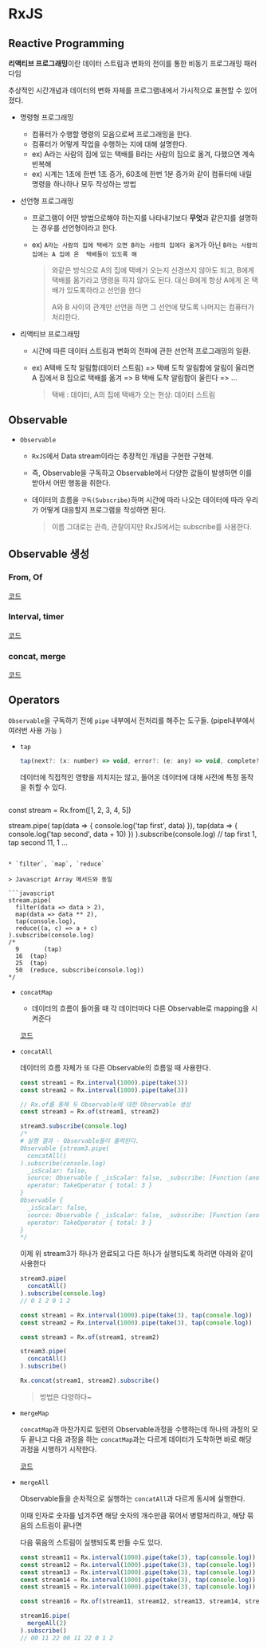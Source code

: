 # RxJS

## Reactive Programming

**리액티브 프로그래밍**이란 데이터 스트림과 변화의 전이를 통한 비동기 프로그래밍 패러다임

추상적인 시간개념과 데이터의 변화 자체를 프로그램내에서 가시적으로 표현할 수 있어졌다.

* 명령형 프로그래밍

  * 컴퓨터가 수행할 명령의 모음으로써 프로그래밍을 한다.
  * 컴퓨터가 어떻게 작업을 수행하는 지에 대해 설명한다.
  * ex) A라는 사람의 집에 있는 택배를 B라는 사람의 집으로 옮겨, 다했으면 계속 반복해
  * ex) 시계는 1초에 한번 1초 증가, 60초에 한번 1분 증가와 같이 컴퓨터에 내릴 명령을 하나하나 모두 작성하는 방법

* 선언형 프로그래밍

  * 프로그램이 어떤 방법으로해야 하는지를 나타내기보다 **무엇**과 같은지를 설명하는 경우를 선언형이라고 한다.

  * ex) `A라는 사람의 집에 택배가 오면 B라는 사람의 집에다 옮겨`가 아닌 `B라는 사람의 집에는 A 집에 온  택배들이 있도록 해` 

    > 와같은 방식으로 A의 집에 택배가 오는지 신경쓰지 않아도 되고, B에게 택배를 옮기라고 명령을 하지 않아도 된다. 대신 B에게 항상 A에게 온 택배가 있도록하라고 선언을 한다
    >
    > A와 B 사이의 관계만 선언을 하면 그 선언에 맞도록 나머지는 컴퓨터가 처리한다. 

* 리액티브 프로그래밍

  * 시간에 따른 데이터 스트림과 변화의 전파에 관한 선언적 프로그래밍의 일환.

  * ex) A택배 도착 알림함(데이터 스트림) => 택배 도착 알림함에 알림이 울리면 A 집에서 B 집으로 택배를 옮겨 => B 택배 도착 알림함이 울린다 => ...

    > 택배 : 데이터, A의 집에 택배가 오는 현상: 데이터 스트림

## Observable

* `Observable` 

  * `RxJS`에서 Data stream이라는 추장적인 개념을 구현한 구현체.

  * 즉, Observable을 구독하고 Observable에서 다양한 값들이 발생하면 이를 받아서 어떤 행동을 취한다.

  * 데이터의 흐름을 `구독(Subscribe)`하며 시간에 따라 나오는 데이터에 따라 우리가 어떻게 대응할지 프로그램을 작성하면 된다.

    > 이름 그대로는 관측, 관찰이지만 RxJS에서는 subscribe를 사용한다.

## Observable 생성

### From, Of

[코드](./From_Of.js)

### Interval, timer

[코드](./Interval.js)

### concat, merge

[코드](./Concat_Merge.js)

## Operators

`Observable`을 구독하기 전에  `pipe` 내부에서 전처리를 해주는 도구들. (pipel내부에서 여러번 사용 가능 )

* `tap` 

  ```javascript
  tap(next?: (x: number) => void, error?: (e: any) => void, complete?: () => void)
  ```

  데이터에 직접적인 영향을 끼치지는 않고, 들어온 데이터에 대해 사전에 특정 동작을 취할 수 있다.

  ```javascript
const stream = Rx.from([1, 2, 3, 4, 5])
  
  stream.pipe(
    tap(data => {
      console.log('tap first', data)
    }),
    tap(data => {
      console.log('tap second', data + 10)
    })
  ).subscribe(console.log)
  // tap first 1, tap second 11, 1 ... 
  ```

* `filter`, `map`, `reduce`

  > Javascript Array 메서드와 동일

  ```javascript
  stream.pipe(
    filter(data => data > 2),
    map(data => data ** 2),
    tap(console.log),
    reduce((a, c) => a + c)
  ).subscribe(console.log)
  /*
    9		(tap)
    16	(tap)
    25	(tap)
    50	(reduce, subscribe(console.log))
  */
  ```

* `concatMap`

  *  데이터의 흐름이 들어올 때 각 데이터마다 다른 Observable로 mapping을 시켜준다
  
  [코드](./ConcatMap_ConcatAll.js)
  
* `concatAll`

  데이터의 흐름 자체가 또 다른 Observable의 흐름일 때 사용한다. 

  ```javascript
  const stream1 = Rx.interval(1000).pipe(take(3))
  const stream2 = Rx.interval(1000).pipe(take(3))
  
  // Rx.of를 통해 두 Observable에 대한 Observable 생성
  const stream3 = Rx.of(stream1, stream2) 
  
  stream3.subscribe(console.log)
  /*
  # 실행 결과 - Observable들이 출력된다.
  Observable {stream3.pipe(
    concatAll()
  ).subscribe(console.log)
    _isScalar: false,
    source: Observable { _isScalar: false, _subscribe: [Function (anonymous)] },
    operator: TakeOperator { total: 3 }
  }
  Observable {
    _isScalar: false,
    source: Observable { _isScalar: false, _subscribe: [Function (anonymous)] },
    operator: TakeOperator { total: 3 }
  }
  */
  ```

  이제 위 stream3가 하나가 완료되고 다른 하나가 실행되도록 하려면 아래와 같이 사용한다

  ```javascript
  stream3.pipe(
    concatAll()
  ).subscribe(console.log)
  // 0 1 2 0 1 2
  ```

  ```javascript
  const stream1 = Rx.interval(1000).pipe(take(3), tap(console.log))
  const stream2 = Rx.interval(1000).pipe(take(3), tap(console.log))
  
  const stream3 = Rx.of(stream1, stream2)
  
  stream3.pipe(
    concatAll()
  ).subscribe()
  ```

  ```javascript
  Rx.concat(stream1, stream2).subscribe()
  ```

  >  방법은 다양하다~

* `mergeMap`

  `concatMap`과 마찬가지로 일련의 Observable과정을 수행하는데 하나의 과정의 모두 끝나고 다음 과정을 하는 `concatMap`과는 다르게 데이터가 도착하면 바로 해당 과정을 시행하기 시작한다.
  
  [코드](./MergeMap_MergeAll.js)
  
* `mergeAll`
  
  Observable들을 순차적으로 실행하는  `concatAll`과 다르게 동시에 실행한다.
  
  이때 인자로 숫자를 넘겨주면 해당 숫자의 개수만큼 묶어서 병렬처리하고, 해당 묶음의 스트림이 끝나면
  
  다음 묶음의 스트림이 실행되도록 만들 수도 있다.
  
  ```javascript
  const stream11 = Rx.interval(1000).pipe(take(3), tap(console.log))
  const stream12 = Rx.interval(1000).pipe(take(3), tap(console.log))
  const stream13 = Rx.interval(1000).pipe(take(3), tap(console.log))
  const stream14 = Rx.interval(1000).pipe(take(3), tap(console.log))
  const stream15 = Rx.interval(1000).pipe(take(3), tap(console.log))
  
  const stream16 = Rx.of(stream11, stream12, stream13, stream14, stream15)
  
  stream16.pipe(
    mergeAll(2)
  ).subscribe()
  // 00 11 22 00 11 22 0 1 2
  ```
  
  
  
  